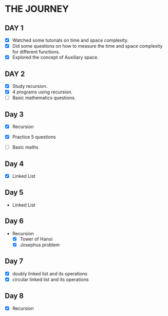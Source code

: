# THE JOURNEY

## DAY 1

- [x] Watched some tutorials on time and space complexity.  
- [x] Did some questions on how to measure the time and space complexity for different functions.  
- [x] Explored the concept of Auxiliary space.

## DAY 2

- [x] Study recursion.
- [x] 4 programs using recursion.
- [ ] Basic mathematics questions.

## Day 3

- [x] Recursion
- [x] Practice 5 questions
- [ ] Basic maths



## Day 4

- [x] Linked List


## Day 5
- Linked List

## Day 6
- Recursion
    - [x] Tower of Hanoi
    - [x] Josephus problem

## Day 7
- [x] doubly linked list and its operations
- [x] circular linked list and its operations

## Day 8
-[x] Recursion

